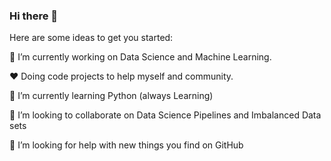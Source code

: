 ### Hi there 👋

Here are some ideas to get you started:

🔭 I’m currently working on Data Science and Machine Learning. 


❤️ Doing code projects to help myself and community.


🌱 I’m currently learning Python (always Learning)


👯 I’m looking to collaborate on Data Science Pipelines and Imbalanced Data sets


🤔 I’m looking for help with new things you find on GitHub
